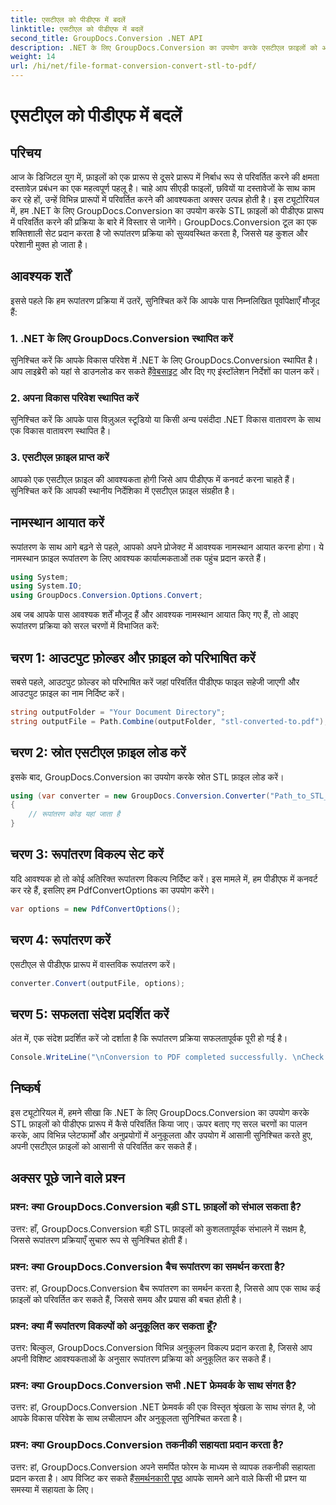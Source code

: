 ```yaml
---
title: एसटीएल को पीडीएफ में बदलें
linktitle: एसटीएल को पीडीएफ में बदलें
second_title: GroupDocs.Conversion .NET API
description: .NET के लिए GroupDocs.Conversion का उपयोग करके एसटीएल फ़ाइलों को आसानी से पीडीएफ प्रारूप में परिवर्तित करें। अपनी दस्तावेज़ प्रबंधन प्रक्रिया को सुव्यवस्थित करें।
weight: 14
url: /hi/net/file-format-conversion-convert-stl-to-pdf/
---
```


# एसटीएल को पीडीएफ में बदलें

## परिचय
आज के डिजिटल युग में, फ़ाइलों को एक प्रारूप से दूसरे प्रारूप में निर्बाध रूप से परिवर्तित करने की क्षमता दस्तावेज़ प्रबंधन का एक महत्वपूर्ण पहलू है। चाहे आप सीएडी फाइलों, छवियों या दस्तावेजों के साथ काम कर रहे हों, उन्हें विभिन्न प्रारूपों में परिवर्तित करने की आवश्यकता अक्सर उत्पन्न होती है। इस ट्यूटोरियल में, हम .NET के लिए GroupDocs.Conversion का उपयोग करके STL फ़ाइलों को पीडीएफ प्रारूप में परिवर्तित करने की प्रक्रिया के बारे में विस्तार से जानेंगे। GroupDocs.Conversion टूल का एक शक्तिशाली सेट प्रदान करता है जो रूपांतरण प्रक्रिया को सुव्यवस्थित करता है, जिससे यह कुशल और परेशानी मुक्त हो जाता है।
## आवश्यक शर्तें
इससे पहले कि हम रूपांतरण प्रक्रिया में उतरें, सुनिश्चित करें कि आपके पास निम्नलिखित पूर्वापेक्षाएँ मौजूद हैं:
### 1. .NET के लिए GroupDocs.Conversion स्थापित करें
 सुनिश्चित करें कि आपके विकास परिवेश में .NET के लिए GroupDocs.Conversion स्थापित है। आप लाइब्रेरी को यहां से डाउनलोड कर सकते हैं[वेबसाइट](https://releases.groupdocs.com/conversion/net/) और दिए गए इंस्टॉलेशन निर्देशों का पालन करें।
### 2. अपना विकास परिवेश स्थापित करें
सुनिश्चित करें कि आपके पास विज़ुअल स्टूडियो या किसी अन्य पसंदीदा .NET विकास वातावरण के साथ एक विकास वातावरण स्थापित है।
### 3. एसटीएल फ़ाइल प्राप्त करें
आपको एक एसटीएल फ़ाइल की आवश्यकता होगी जिसे आप पीडीएफ में कनवर्ट करना चाहते हैं। सुनिश्चित करें कि आपकी स्थानीय निर्देशिका में एसटीएल फ़ाइल संग्रहीत है।

## नामस्थान आयात करें
रूपांतरण के साथ आगे बढ़ने से पहले, आपको अपने प्रोजेक्ट में आवश्यक नामस्थान आयात करना होगा। ये नामस्थान फ़ाइल रूपांतरण के लिए आवश्यक कार्यात्मकताओं तक पहुंच प्रदान करते हैं।

```csharp
using System;
using System.IO;
using GroupDocs.Conversion.Options.Convert;
```

अब जब आपके पास आवश्यक शर्तें मौजूद हैं और आवश्यक नामस्थान आयात किए गए हैं, तो आइए रूपांतरण प्रक्रिया को सरल चरणों में विभाजित करें:
## चरण 1: आउटपुट फ़ोल्डर और फ़ाइल को परिभाषित करें
सबसे पहले, आउटपुट फ़ोल्डर को परिभाषित करें जहां परिवर्तित पीडीएफ फाइल सहेजी जाएगी और आउटपुट फ़ाइल का नाम निर्दिष्ट करें।
```csharp
string outputFolder = "Your Document Directory";
string outputFile = Path.Combine(outputFolder, "stl-converted-to.pdf");
```
## चरण 2: स्रोत एसटीएल फ़ाइल लोड करें
इसके बाद, GroupDocs.Conversion का उपयोग करके स्रोत STL फ़ाइल लोड करें।
```csharp
using (var converter = new GroupDocs.Conversion.Converter("Path_to_STL_File"))
{
    // रूपांतरण कोड यहां जाता है
}
```
## चरण 3: रूपांतरण विकल्प सेट करें
यदि आवश्यक हो तो कोई अतिरिक्त रूपांतरण विकल्प निर्दिष्ट करें। इस मामले में, हम पीडीएफ में कनवर्ट कर रहे हैं, इसलिए हम PdfConvertOptions का उपयोग करेंगे।
```csharp
var options = new PdfConvertOptions();
```
## चरण 4: रूपांतरण करें
एसटीएल से पीडीएफ प्रारूप में वास्तविक रूपांतरण करें।
```csharp
converter.Convert(outputFile, options);
```
## चरण 5: सफलता संदेश प्रदर्शित करें
अंत में, एक संदेश प्रदर्शित करें जो दर्शाता है कि रूपांतरण प्रक्रिया सफलतापूर्वक पूरी हो गई है।
```csharp
Console.WriteLine("\nConversion to PDF completed successfully. \nCheck output in {0}", outputFolder);
```

## निष्कर्ष
इस ट्यूटोरियल में, हमने सीखा कि .NET के लिए GroupDocs.Conversion का उपयोग करके STL फ़ाइलों को पीडीएफ प्रारूप में कैसे परिवर्तित किया जाए। ऊपर बताए गए सरल चरणों का पालन करके, आप विभिन्न प्लेटफार्मों और अनुप्रयोगों में अनुकूलता और उपयोग में आसानी सुनिश्चित करते हुए, अपनी एसटीएल फ़ाइलों को आसानी से परिवर्तित कर सकते हैं।
## अक्सर पूछे जाने वाले प्रश्न
### प्रश्न: क्या GroupDocs.Conversion बड़ी STL फ़ाइलों को संभाल सकता है?
उत्तर: हाँ, GroupDocs.Conversion बड़ी STL फ़ाइलों को कुशलतापूर्वक संभालने में सक्षम है, जिससे रूपांतरण प्रक्रियाएँ सुचारु रूप से सुनिश्चित होती हैं।
### प्रश्न: क्या GroupDocs.Conversion बैच रूपांतरण का समर्थन करता है?
उत्तर: हां, GroupDocs.Conversion बैच रूपांतरण का समर्थन करता है, जिससे आप एक साथ कई फ़ाइलों को परिवर्तित कर सकते हैं, जिससे समय और प्रयास की बचत होती है।
### प्रश्न: क्या मैं रूपांतरण विकल्पों को अनुकूलित कर सकता हूँ?
उत्तर: बिल्कुल, GroupDocs.Conversion विभिन्न अनुकूलन विकल्प प्रदान करता है, जिससे आप अपनी विशिष्ट आवश्यकताओं के अनुसार रूपांतरण प्रक्रिया को अनुकूलित कर सकते हैं।
### प्रश्न: क्या GroupDocs.Conversion सभी .NET फ्रेमवर्क के साथ संगत है?
उत्तर: हां, GroupDocs.Conversion .NET फ्रेमवर्क की एक विस्तृत श्रृंखला के साथ संगत है, जो आपके विकास परिवेश के साथ लचीलापन और अनुकूलता सुनिश्चित करता है।
### प्रश्न: क्या GroupDocs.Conversion तकनीकी सहायता प्रदान करता है?
 उत्तर: हां, GroupDocs.Conversion अपने समर्पित फोरम के माध्यम से व्यापक तकनीकी सहायता प्रदान करता है। आप विजिट कर सकते हैं[समर्थनकारी पृष्ठ](https://forum.groupdocs.com/c/conversion/11) आपके सामने आने वाले किसी भी प्रश्न या समस्या में सहायता के लिए।